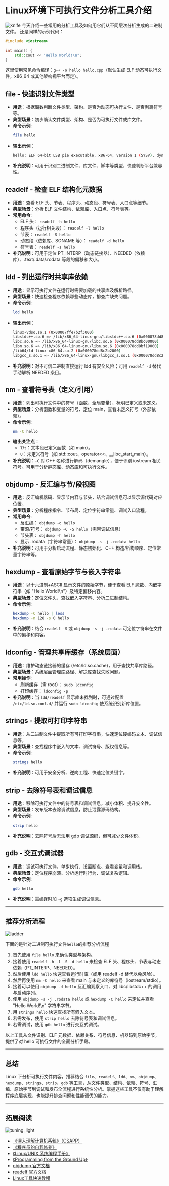 # Linux环境下可执行文件分析工具介绍
![knife](pic/knife.jpg)
今天介绍一些常用的分析工具及如何用它们从不同层次分析生成的二进制文件。
还是同样的示例代码：
```cpp
#include <iostream>

int main() {
    std::cout << "Hello World!\n";
}
```
这里使用常见命令编译：`g++ -o hello hello.cpp`（默认生成 ELF 动态可执行文件，x86_64 或其他架构视平台而定）。

## file - 快速识别文件类型
- **用途**：根据魔数判断文件类型、架构、是否为动态可执行文件、是否剥离符号等。
- **典型场景**：初步确认文件类型、架构、是否为可执行文件或库文件。
- **命令示例**:
  ```sh
  file hello
  ```
- **输出示例**：
  ```sh
  hello: ELF 64-bit LSB pie executable, x86-64, version 1 (SYSV), dynamically linked, interpreter /lib64/ld-linux-x86-64.so.2, BuildID[sha1]=535dcdadf482ef71ee1af5b066d7b909a56a4630, for GNU/Linux 3.2.0, not stripped
  ```
- **补充说明**：可用于识别二进制文件、库文件、脚本等类型，快速判断平台兼容性。

## readelf - 检查 ELF 结构化元数据
- **用途**：查看 ELF 头、节表、程序头、动态段、符号表、入口点等细节。
- **典型场景**：分析 ELF 文件结构、依赖库、入口点、符号表等。
- **常用命令**:
  - ELF 头： `readelf -h hello`
  - 程序头（运行相关段）： `readelf -l hello`
  - 节表： `readelf -S hello`
  - 动态段（依赖库、SONAME 等）： `readelf -d hello`
  - 符号表： `readelf -s hello`
- **补充说明**：可用于定位 PT_INTERP（动态链接器）、NEEDED（依赖库）、.text/.data/.rodata 等段的偏移和大小。

## ldd - 列出运行时共享库依赖
- **用途**：显示可执行文件在运行时需要加载的共享库及解析路径。
- **典型场景**：快速检查程序依赖哪些动态库，排查库缺失问题。
- **命令示例**:
  ```sh
  ldd hello
  ```
- **输出示例**：
  ```sh
  linux-vdso.so.1 (0x00007ffe7b2f3000)
  libstdc++.so.6 => /lib/x86_64-linux-gnu/libstdc++.so.6 (0x000078dd8c000000)
  libc.so.6 => /lib/x86_64-linux-gnu/libc.so.6 (0x000078dd8bc00000)
  libm.so.6 => /lib/x86_64-linux-gnu/libm.so.6 (0x000078dd8bf19000)
  /lib64/ld-linux-x86-64.so.2 (0x000078dd8c2b2000)
  libgcc_s.so.1 => /lib/x86_64-linux-gnu/libgcc_s.so.1 (0x000078dd8c271000)
  ```
- **补充说明**：对不可信二进制直接运行 ldd 有安全风险；可用 `readelf -d` 替代手动解析 NEEDED 条目。

## nm - 查看符号表（定义/引用）
- **用途**：列出可执行文件中的符号（函数、全局变量），标明已定义或未定义。
- **典型场景**：分析函数和变量的符号、定位 main、查看未定义符号（外部依赖）。
- **命令示例**:
  ```sh
  nm -C hello
  ```
- **输出关注点**：
  - `T`/`t`：文本段已定义函数（如 main）。
  - `U`：未定义符号（如 std::cout、operator<<、__libc_start_main）。
- **补充说明**：`-C` 对 C++ 名称进行解码（demangle），便于识别 iostream 相关符号。可用于分析静态库、动态库和可执行文件。

## objdump - 反汇编与节/段视图
- **用途**：反汇编机器码、显示节内容与节头，结合调试信息可以显示源代码对应位置。
- **典型场景**：分析程序指令、节布局、定位字符串常量、调试入口流程。
- **常用命令**:
  - 反汇编： `objdump -d hello`
  - 带源/符号： `objdump -C -S hello`（需带调试信息）
  - 节头表： `objdump -h hello`
  - 显示 .rodata（字符串常量）： `objdump -s -j .rodata hello`
- **补充说明**：可用于分析启动流程、静态初始化、C++ 构造/析构顺序、定位常量字符串等。

## hexdump - 查看原始字节与嵌入字符串
- **用途**：以十六进制+ASCII 显示文件的原始字节，便于查看 ELF 魔数、内嵌字符串（如 "Hello World!\n"）及特定偏移内容。
- **典型场景**：定位文件头、查找嵌入字符串、分析二进制结构。
- **命令示例**:
  ```sh
  hexdump -C hello | less
  hexdump -n 128 -s 0 hello
  ```
- **补充说明**：结合 `readelf -S` 或 `objdump -s -j .rodata` 可定位字符串在文件中的偏移和内容。

## ldconfig - 管理共享库缓存（系统层面）
- **用途**：维护动态链接器的缓存 (/etc/ld.so.cache)，用于查找共享库路径。
- **典型场景**：系统层面管理库路径、解决库查找失败问题。
- **常用操作**:
  - 刷新缓存（需 root）： `sudo ldconfig`
  - 打印缓存： `ldconfig -p`
- **补充说明**：当 `ldd/readelf` 显示库未找到时，可通过配置 `/etc/ld.so.conf.d/` 并运行 `sudo ldconfig` 使系统识别新库位置。

## strings - 提取可打印字符串
- **用途**：从二进制文件中提取所有可打印字符串，快速定位硬编码文本、调试信息等。
- **典型场景**：查找程序中嵌入的文本、调试符号、版权信息等。
- **命令示例**:
  ```sh
  strings hello
  ```
- **补充说明**：可用于安全分析、逆向工程、快速定位关键字。

## strip - 去除符号表和调试信息
- **用途**：移除可执行文件中的符号表和调试信息，减小体积、提升安全性。
- **典型场景**：发布版本去除调试信息，防止泄露源码结构。
- **命令示例**:
  ```sh
  strip hello
  ```
- **补充说明**：去除符号后无法用 gdb 调试源码，但可减少文件体积。

## gdb - 交互式调试器
- **用途**：调试可执行文件，单步执行、设置断点、查看变量和调用栈。
- **典型场景**：定位程序崩溃、分析运行时行为、调试复杂逻辑。
- **命令示例**:
  ```sh
  gdb hello
  ```
- **补充说明**：需编译时加 `-g` 选项生成调试信息。

---

## 推荐分析流程
![ladder](pic/ladder.jpeg)

下面的是针对二进制可执行文件`hello`的推荐分析流程
1. 首先使用 `file hello` 来确认类型与架构。
2. 接着使用 `readelf -h -l -S -d hello` 来检查 ELF 头、程序头、节表与动态依赖（PT_INTERP、NEEDED）。
3. 然后使用 `ldd hello` 快速查看运行时库（或用 readelf -d 替代以免风险）。
4. 然后再使用 `nm -C hello` 来查看 main 与未定义的库符号（iostream/stdio）。
5. 接着可以使用 `objdump -d hello` 反汇编观察入口、对 libc/libstdc++ 的调用与启动序列。
6. 使用 `objdump -s -j .rodata hello` 或 `hexdump -C hello` 来定位并查看 "Hello World!\n" 字符串字节。
7. 用 `strings hello` 快速查找所有嵌入文本。
8. 若需发布，使用 `strip hello` 去除符号表和调试信息。
9. 若需调试，使用 `gdb hello` 进行交互式调试。


以上工具从文件识别、ELF 元数据、依赖关系、符号信息、机器码到原始字节，提供了对 hello 可执行文件的全面分析手段。

---

## 总结
Linux 下分析可执行文件内容，推荐结合 `file`、`readelf`、`ldd`、`nm`、`objdump`、`hexdump`、`strings`、`strip`、`gdb` 等工具，从文件类型、结构、依赖、符号、汇编、原始字节到调试和发布全流程进行系统性分析。掌握这些工具不仅有助于理解程序底层实现，也能提升排查问题和性能调优的能力。

---

## 拓展阅读
![tuning_light](../Performance_Tuning/Run_Time/pic/tuning_light.png)
- [《深入理解计算机系统》（CSAPP）](https://book.douban.com/subject/26912767)
- [《程序员的自我修养》](https://book.douban.com/subject/3652388)
- [《Linux/UNIX 系统编程手册》](https://book.douban.com/subject/25809330)
- [《Programming from the Ground Up》](https://book.douban.com/subject/1787855/)
- [objdump 官方文档](https://sourceware.org/binutils/docs/binutils/objdump.html)
- [readelf 官方文档](https://sourceware.org/binutils/docs/binutils/readelf.html)
- [Linux工具快速教程](https://linuxtools-rst.readthedocs.io/zh-cn/latest/index.html)
